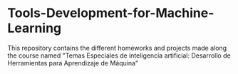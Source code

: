 # Tools-Development-for-Machine-Learning
This repository contains the different homeworks and projects made along the course named "Temas Especiales de inteligencia artificial: Desarrollo de Herramientas para Aprendizaje de Máquina"
